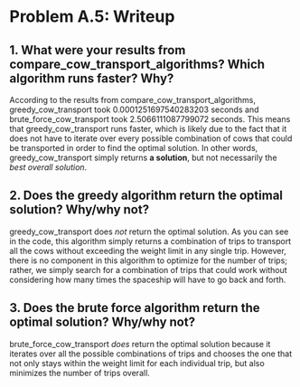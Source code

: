 # Problem A.5: Writeup

## 1. What were your results from compare_cow_transport_algorithms? Which algorithm runs faster? Why?
According to the results from compare_cow_transport_algorithms, greedy_cow_transport took 0.0001251697540283203 seconds and brute_force_cow_transport took 2.5066111087799072 seconds. This means that greedy_cow_transport runs faster, which is likely due to the fact that it does not have to iterate over every possible combination of cows that could be transported in order to find the optimal solution. In other words, greedy_cow_transport simply returns **a solution**, but not necessarily the _best overall solution_.

## 2. Does the greedy algorithm return the optimal solution? Why/why not?
greedy_cow_transport does _not_ return the optimal solution. As you can see in the code, this algorithm simply returns a combination of trips to transport all the cows without exceeding the weight limit in any single trip. However, there is no component in this algorithm to optimize for the number of trips; rather, we simply search for a combination of trips that could work without considering how many times the spaceship will have to go back and forth.

## 3. Does the brute force algorithm return the optimal solution? Why/why not?
brute_force_cow_transport _does_ return the optimal solution because it iterates over all the possible combinations of trips and chooses the one that not only stays within the weight limit for each individual trip, but also minimizes the number of trips overall.
